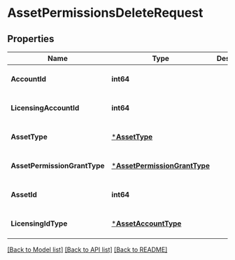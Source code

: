 # AssetPermissionsDeleteRequest

## Properties
Name | Type | Description | Notes
------------ | ------------- | ------------- | -------------
**AccountId** | **int64** |  | [optional] [default to null]
**LicensingAccountId** | **int64** |  | [optional] [default to null]
**AssetType** | [***AssetType**](AssetType.md) |  | [optional] [default to null]
**AssetPermissionGrantType** | [***AssetPermissionGrantType**](AssetPermissionGrantType.md) |  | [optional] [default to null]
**AssetId** | **int64** |  | [optional] [default to null]
**LicensingIdType** | [***AssetAccountType**](AssetAccountType.md) |  | [optional] [default to null]

[[Back to Model list]](../README.md#documentation-for-models) [[Back to API list]](../README.md#documentation-for-api-endpoints) [[Back to README]](../README.md)


